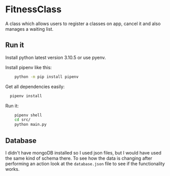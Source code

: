 # FitnessClass

A class which allows users to register a classes on app, cancel it and 
also manages a waiting list.


## Run it

Install python latest version 3.10.5 or use pyenv.

Install pipenv like this: 
```bash
    python -m pip install pipenv
```
Get all dependencies easily:
```bash
  pipenv install
```
Run it:
```bash
    pipenv shell
    cd src/
    python main.py
```

## Database
I didn't have mongoDB installed so I used json files, but I would have used the same 
kind of schema there. To see how the data is changing after performing an action
look at the `database.json` file to see if the functionality works. 
